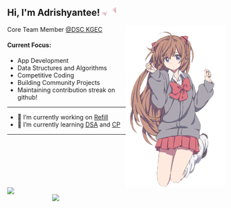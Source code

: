 <h2>Hi, I'm Adrishyantee! <img src="./catears.png" height="20" /></h2>
<img align='right' src="./anime.png" width="230" />
<p>Core Team Member <a href="https://github.com/dsckgec">@DSC KGEC</a></p>

<h4> Current Focus: </h4>

  - App Development
  - Data Structures and Algorithms
  - Competitive Coding
  - Building Community Projects
  - Maintaining contribution streak on github!
-----
- 🔭 I’m currently working on  [Refill](https://github.com/itsSnehaM/REFILL)
- 🌱 I’m currently learning  [DSA](https://github.com/adrishyantee/myDSA) and [CP](https://github.com/adrishyantee/myCP)
-----
<br><br>
<img align= "left" src="https://github.com/adrishyantee/githubhttps://github.com/itsSnehaM/REFILL-stats/blob/master/generated/languages.svg" width= "400"/>
<img align="right" src="https://github.com/adrishyantee/github-stats/blob/master/generated/overview.svg" width="400">
